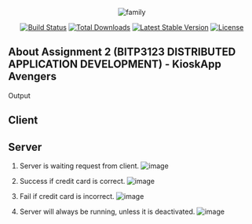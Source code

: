 <div align="center">

![family](https://user-images.githubusercontent.com/44885554/115838577-69892f00-a44c-11eb-9bd0-87b2f23cb272.png)

<p align="center">
<a href="https://travis-ci.org/laravel/framework"><img src="https://travis-ci.org/laravel/framework.svg" alt="Build Status"></a>
<a href="https://packagist.org/packages/laravel/framework"><img src="https://poser.pugx.org/laravel/framework/d/total.svg" alt="Total Downloads"></a>
<a href="https://packagist.org/packages/laravel/framework"><img src="https://poser.pugx.org/laravel/framework/v/stable.svg" alt="Latest Stable Version"></a>
<a href="https://packagist.org/packages/laravel/framework"><img src="https://poser.pugx.org/laravel/framework/license.svg" alt="License"></a>
</p>

</div>

## About Assignment 2 (BITP3123 DISTRIBUTED APPLICATION DEVELOPMENT) - KioskApp Avengers

Output

## Client



## Server

1. Server is waiting request from client.
![image](https://user-images.githubusercontent.com/44885554/115838752-96d5dd00-a44c-11eb-9c29-7f117699a1a3.png)

2. Success if credit card is correct.
![image](https://user-images.githubusercontent.com/44885554/115839174-f8964700-a44c-11eb-8c04-814b6ad36395.png)

3. Fail if credit card is incorrect.
![image](https://user-images.githubusercontent.com/44885554/115839029-d43a6a80-a44c-11eb-98ed-ea4cdcc9d26d.png)

4. Server will always be running, unless it is deactivated.
![image](https://user-images.githubusercontent.com/44885554/115839330-1cf22380-a44d-11eb-87a1-026027f31dea.png)
